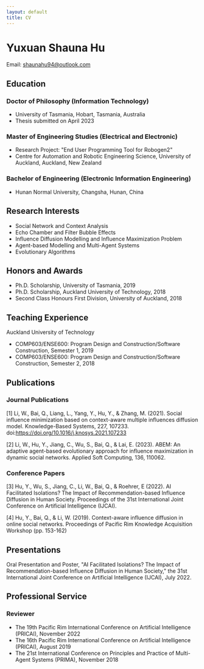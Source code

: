 ```yaml
---
layout: default
title: CV
---
```


# Yuxuan Shauna Hu

Email: shaunahu94@outlook.com 

## Education

### Doctor of Philosophy (Information Technology)
- University of Tasmania, Hobart, Tasmania, Australia
- Thesis submitted on April 2023

### Master of Engineering Studies (Electrical and Electronic)
- Research Project: "End User Programming Tool for Robogen2"
- Centre for Automation and Robotic Engineering Science, University of Auckland, Auckland, New Zealand

### Bachelor of Engineering (Electronic Information Engineering)
- Hunan Normal University, Changsha, Hunan, China

## Research Interests
- Social Network and Context Analysis
- Echo Chamber and Filter Bubble Effects
- Influence Diffusion Modelling and Influence Maximization Problem
- Agent-based Modelling and Multi-Agent Systems
- Evolutionary Algorithms

## Honors and Awards
- Ph.D. Scholarship, University of Tasmania, 2019
- Ph.D. Scholarship, Auckland University of Technology, 2018
- Second Class Honours First Division, University of Auckland, 2018

## Teaching Experience
Auckland University of Technology
- COMP603/ENSE600: Program Design and Construction/Software Construction, Semester 1, 2019
- COMP603/ENSE600: Program Design and Construction/Software Construction, Semester 2, 2018

## Publications
### Journal Publications
[1] Li, W., Bai, Q., Liang, L., Yang, Y., Hu, Y., & Zhang, M. (2021). Social influence minimization based on context-aware multiple influences diffusion model. Knowledge-Based Systems, 227, 107233. doi:https://doi.org/10.1016/j.knosys.2021.107233

[2] Li, W., Hu, Y., Jiang, C., Wu, S., Bai, Q., & Lai, E. (2023). ABEM: An adaptive agent-based evolutionary approach for influence maximization in dynamic social networks. Applied Soft Computing, 136, 110062.

### Conference Papers
[3] Hu, Y., Wu, S., Jiang, C., Li, W., Bai, Q., & Roehrer, E (2022). AI Facilitated Isolations? The Impact of Recommendation-based Influence Diffusion in Human Society. Proceedings of the 31st International Joint Conference on Artificial Intelligence (IJCAI).

[4] Hu, Y., Bai, Q., & Li, W. (2019). Context-aware influence diffusion in online social networks. Proceedings of Pacific Rim Knowledge Acquisition Workshop (pp. 153-162)

## Presentations
Oral Presentation and Poster, "AI Facilitated Isolations? The Impact of Recommendation-based Influence Diffusion in Human Society," the 31st International Joint Conference on Artificial Intelligence (IJCAI), July 2022.

## Professional Service
### Reviewer
- The 19th Pacific Rim International Conference on Artificial Intelligence (PRICAI), November 2022
- The 16th Pacific Rim International Conference on Artificial Intelligence (PRICAI), August 2019
- The 21st International Conference on Principles and Practice of Multi-Agent Systems (PRIMA), November 2018

